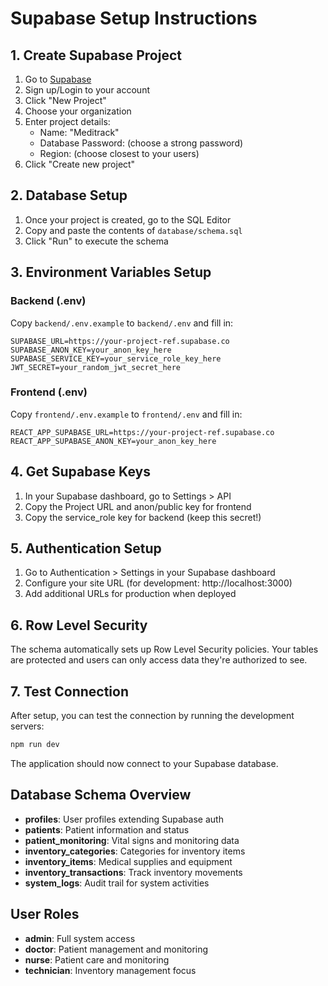 # Supabase Setup Instructions

## 1. Create Supabase Project

1. Go to [Supabase](https://supabase.com)
2. Sign up/Login to your account
3. Click "New Project"
4. Choose your organization
5. Enter project details:
   - Name: "Meditrack"
   - Database Password: (choose a strong password)
   - Region: (choose closest to your users)
6. Click "Create new project"

## 2. Database Setup

1. Once your project is created, go to the SQL Editor
2. Copy and paste the contents of `database/schema.sql`
3. Click "Run" to execute the schema

## 3. Environment Variables Setup

### Backend (.env)
Copy `backend/.env.example` to `backend/.env` and fill in:

```
SUPABASE_URL=https://your-project-ref.supabase.co
SUPABASE_ANON_KEY=your_anon_key_here
SUPABASE_SERVICE_KEY=your_service_role_key_here
JWT_SECRET=your_random_jwt_secret_here
```

### Frontend (.env)
Copy `frontend/.env.example` to `frontend/.env` and fill in:

```
REACT_APP_SUPABASE_URL=https://your-project-ref.supabase.co
REACT_APP_SUPABASE_ANON_KEY=your_anon_key_here
```

## 4. Get Supabase Keys

1. In your Supabase dashboard, go to Settings > API
2. Copy the Project URL and anon/public key for frontend
3. Copy the service_role key for backend (keep this secret!)

## 5. Authentication Setup

1. Go to Authentication > Settings in your Supabase dashboard
2. Configure your site URL (for development: http://localhost:3000)
3. Add additional URLs for production when deployed

## 6. Row Level Security

The schema automatically sets up Row Level Security policies. Your tables are protected and users can only access data they're authorized to see.

## 7. Test Connection

After setup, you can test the connection by running the development servers:

```bash
npm run dev
```

The application should now connect to your Supabase database.

## Database Schema Overview

- **profiles**: User profiles extending Supabase auth
- **patients**: Patient information and status
- **patient_monitoring**: Vital signs and monitoring data
- **inventory_categories**: Categories for inventory items
- **inventory_items**: Medical supplies and equipment
- **inventory_transactions**: Track inventory movements
- **system_logs**: Audit trail for system activities

## User Roles

- **admin**: Full system access
- **doctor**: Patient management and monitoring
- **nurse**: Patient care and monitoring
- **technician**: Inventory management focus
